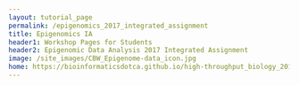 ```yaml
---
layout: tutorial_page
permalink: /epigenomics_2017_integrated_assignment
title: Epigenomics IA
header1: Workshop Pages for Students
header2: Epigenomic Data Analysis 2017 Integrated Assignment
image: /site_images/CBW_Epigenome-data_icon.jpg
home: https://bioinformaticsdotca.github.io/high-throughput_biology_2017
---
```

